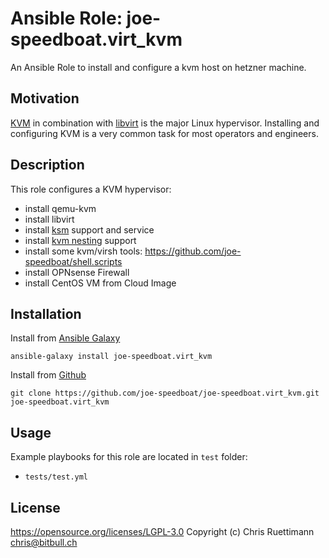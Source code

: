 # Ansible Role: joe-speedboat.virt_kvm

An Ansible Role to install and configure a kvm host on hetzner machine.

## Motivation

[KVM](https://www.linux-kvm.org/page/Main_Page) in combination with
[libvirt](https://libvirt.org/) is the major Linux hypervisor. Installing and
configuring KVM is a very common task for most operators and engineers.

## Description

This role configures a KVM hypervisor:

-   install qemu-kvm
-   install libvirt
-   install [ksm](https://www.linux-kvm.org/page/KSM) support and service
-   install [kvm nesting](https://www.linux-kvm.org/page/Nested_Guests) support
-   install some kvm/virsh tools: https://github.com/joe-speedboat/shell.scripts
-   install OPNsense Firewall
-   install CentOS VM from Cloud Image

## Installation

Install from [Ansible Galaxy](https://galaxy.ansible.com/joe-speedboat.virt_kvm)
```
ansible-galaxy install joe-speedboat.virt_kvm
```

Install from [Github](https://github.com/joe-speedboat/joe-speedboat.virt_kvm)
```
git clone https://github.com/joe-speedboat/joe-speedboat.virt_kvm.git joe-speedboat.virt_kvm
```

## Usage
Example playbooks for this role are located in `test` folder:
* `tests/test.yml`

## License
https://opensource.org/licenses/LGPL-3.0
Copyright (c) Chris Ruettimann <chris@bitbull.ch>



```
